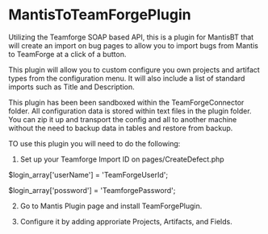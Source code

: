 MantisToTeamForgePlugin
=======================

Utilizing the Teamforge SOAP based API, this is a plugin for MantisBT that will create an import on bug pages to allow you to import bugs from Mantis to TeamForge at a click of a button.


This plugin will allow you to custom configure you own projects and artifact types from the configuration menu.  It will also include a list of standard imports such as Title and Description.

This plugin has been been sandboxed within the TeamForgeConnector folder. All configuration data is stored within text files in the plugin folder. You can zip it up and transport the config and all to another machine without the need to backup data in tables and restore from backup.

TO use this plugin you will need to do the following:

1) Set up your Teamforge Import ID on pages/CreateDefect.php

$login_array['userName'] = 'TeamForgeUserId';

$login_array['possword'] = 'TeamforgePassword';

2) Go to Mantis Plugin page and install TeamForgePlugin.

3) Configure it by adding approriate Projects, Artifacts, and Fields.

